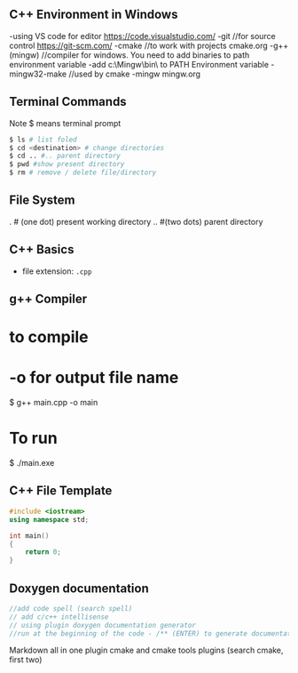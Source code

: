 ## C++ Environment in Windows
-using VS code for editor https://code.visualstudio.com/
-git //for source control  https://git-scm.com/
-cmake //to work with projects  cmake.org
-g++ (mingw) //compiler for windows.  You need to add binaries to path environment variable 
-add c:\Mingw\bin\ to PATH Environment variable
-mingw32-make //used by cmake
-mingw
 mingw.org
## Terminal Commands
Note $ means terminal prompt
```bash
$ ls # list foled
$ cd <destination> # change directories
$ cd .. #.. parent directory
$ pwd #show present directory
$ rm # remove / delete file/directory
```
## File System
. # (one dot) present working directory
.. #(two dots) parent directory

## C++ Basics
- file extension: `.cpp`

## g++ Compiler
# to compile
# -o for output file name
$ g++ main.cpp -o main
# To run
$ ./main.exe

## C++ File Template
```cpp
#include <iostream>
using namespace std;

int main()
{
    return 0;
}
```
## Doxygen documentation 
```cpp
//add code spell (search spell)
// add c/c++ intellisense
// using plugin doxygen documentation generator
//run at the beginning of the code - /** (ENTER) to generate documentation
```
Markdown all in one plugin
cmake and cmake tools plugins (search cmake, first two)